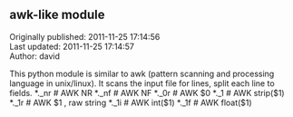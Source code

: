 ## awk-like module  
Originally published: 2011-11-25 17:14:56  
Last updated: 2011-11-25 17:14:57  
Author: david   
  
This python module is similar to awk (pattern scanning and processing language in unix/linux).
It scans the input file for lines, split each line to fields.
        *._nr   # AWK NR
        *._nf   # AWK NF
        *._0r  # AWK $0
        *._1   # AWK strip($1)
        *._1r  # AWK $1 , raw string
        *._1i  # AWK int($1)
        *._1f  # AWK float($1)